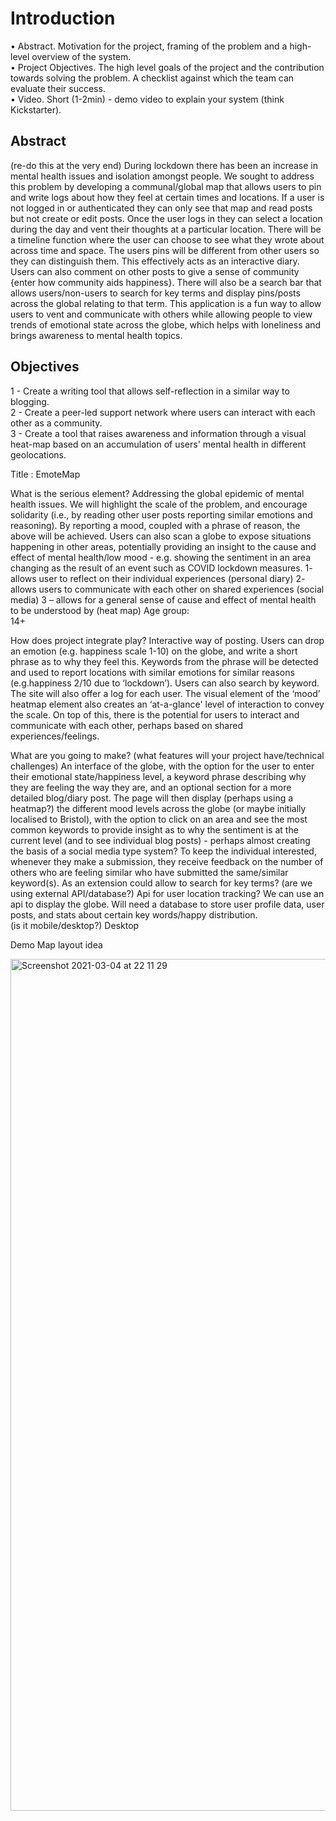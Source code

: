# Introduction 
•	Abstract. Motivation for the project, framing of the problem and a high-level overview of the system.  
•	Project Objectives. The high level goals of the project and the contribution towards solving the problem. A checklist against which the team can evaluate their success.  
•	Video. Short (1-2min) - demo video to explain your system (think Kickstarter). 



## Abstract

(re-do this at the very end) During lockdown there has been an increase in mental health issues and isolation amongst people. We sought to address this problem by developing a communal/global map that allows users to pin and write logs about how they feel at certain times and locations. If a user is not logged in or authenticated they can only see that map and read posts but not create or edit posts. Once the user logs in they can select a location during the day and vent their thoughts at a particular location. There will be a timeline function where the user can choose to see what they wrote about across time and space. The users pins will be different from other users so they can distinguish them. This effectively acts as an interactive diary. Users can also comment on other posts to give a sense of community {enter how community aids happiness}. There will also be a search bar that allows users/non-users to search for key terms and display pins/posts across the global relating to that term. This application is a fun way to allow users to vent and communicate with others while allowing people to view trends of emotional state across the globe, which helps with loneliness and brings awareness to mental health topics.


## Objectives 
1 - Create a writing tool that allows self-reflection in a similar way to blogging.  
2 - Create a peer-led support network where users can interact with each other as a community.    
3 - Create a tool that raises awareness and information through a visual heat-map based on an accumulation of users' mental health in different geolocations. 





  
    
      
        
           
             
               
                 
                   
                    
                    
Title : EmoteMap  
 
What is the serious element?
Addressing the global epidemic of mental health issues. We will highlight the scale of the problem, and encourage solidarity (i.e., by reading other user posts reporting similar emotions and reasoning). By reporting a mood, coupled with a phrase of reason, the above will be achieved. Users can also scan a globe to expose situations happening in other areas, potentially providing an insight to the cause and effect of mental health/low mood - e.g. showing the sentiment in an area changing as the result of an event such as COVID lockdown measures. 
1- allows user to reflect on their individual experiences (personal diary) 
2- allows users to communicate with each other on shared experiences (social media) 
3 – allows for a general sense of cause and effect of mental health to be understood by (heat map) 
Age group:  
14+  

How does project integrate play? 
Interactive way of posting. Users can drop an emotion (e.g. happiness scale 1-10) on the globe, and write a short phrase as to why they feel this. Keywords from the phrase will be detected and used to report locations with similar emotions for similar reasons (e.g.happiness 2/10 due to ‘lockdown’). Users can also search by keyword. The site will also offer a log for each user. The visual element of the ‘mood’ heatmap element also creates an ‘at-a-glance' level of interaction to convey the scale. On top of this, there is the potential for users to interact and communicate with each other, perhaps based on shared experiences/feelings. 

What are you going to make? 
(what features will your project have/technical challenges) 
An interface of the globe, with the option for the user to enter their emotional state/happiness level, a keyword phrase describing why they are feeling the way they are, and an optional section for a more detailed blog/diary post. The page will then display (perhaps using a heatmap?) the different mood levels across the globe (or maybe initially localised to Bristol), with the option to click on an area and see the most common keywords to provide insight as to why the sentiment is at the current level (and to see individual blog posts) - perhaps almost creating the basis of a social media type system? 
To keep the individual interested, whenever they make a submission, they receive feedback on the number of others who are feeling similar who have submitted the same/similar keyword(s). 
As an extension could allow to search for key terms? 
(are we using external API/database?) 
Api for user location tracking? 
We can use an api to display the globe. Will need a database to store user profile data, user posts, and stats about certain key words/happy distribution.  
(is it mobile/desktop?) 
Desktop 


Demo Map layout idea

<img width="1363" alt="Screenshot 2021-03-04 at 22 11 29" src="https://user-images.githubusercontent.com/24877286/110119384-a5403a80-7db3-11eb-9c1d-50f81d6e52fb.png">

